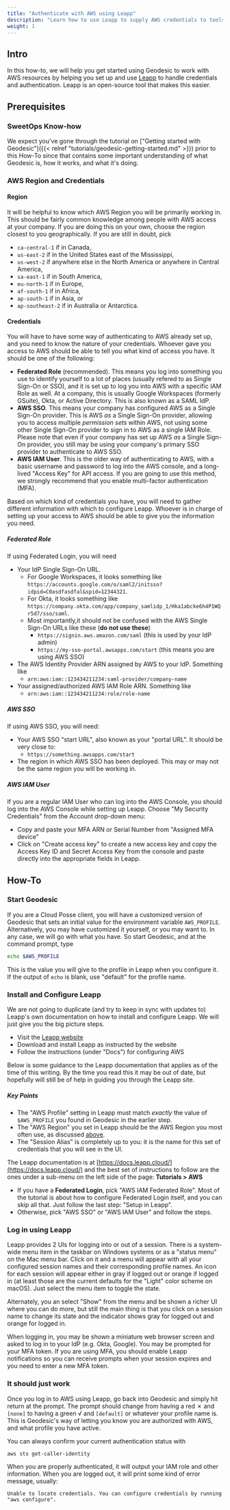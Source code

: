 ```yaml
---
title: "Authenticate with AWS using Leapp"
description: "Learn how to use Leapp to supply AWS credentials to tools used within Geodesic."
weight: 1
---
```

## Intro

In this how-to, we will help you get started using Geodesic to work with AWS
resources by helping you set up and use [Leapp](https://leapp.cloud) to handle 
credentials and authentication. Leapp is an open-source tool that makes this easier.

## Prerequisites

### SweetOps Know-how

We expect you've gone through the tutorial on ["Getting started with Geodesic"]({{< relref "tutorials/geodesic-getting-started.md" >}}) prior to this How-To since that contains some important understanding of what Geodesic is, how it works, and what it's doing.

### AWS Region and Credentials

#### Region

It will be helpful to know which AWS Region you will be primarily working in.
This should be fairly common knowledge among people with AWS access at your
company. If you are doing this on your own, choose the region closest to
you geographically. If you are still in doubt, pick
- `ca-central-1` if in Canada,
- `us-east-2` if in the United States east of the Mississippi,
- `us-west-2` if anywhere else in the North America or anywhere in Central America,
- `sa-east-1` if in South America,
- `eu-north-1` if in Europe,
- `af-south-1` if in Africa,
- `ap-south-1` if in Asia, or
- `ap-southeast-2` if in Australia or Antarctica.

#### Credentials

You will have to have some way of authenticating to AWS already set up, and you
need to know the nature of your credentials. Whoever gave you access to AWS
should be able to tell you what kind of access you have. It should be one of the following:

- **Federated Role** (recommended). This means you log into something you use to
identify yourself to a lot of places (usually refered to as Single Sign-On
or SSO), and it is set up to log you into AWS with a specific IAM Role as well. 
At a company, this is usually Google Workspaces (formerly GSuite),
Okta, or Active Directory. This is also known as a SAML IdP.
- **AWS SSO**. This means your company has configured AWS as a Single Sign-On
provider. This is AWS _as_ a Single Sign-On provider, allowing you to access
multiple _permission sets_ within AWS, not using some
other Single Sign-On provider to sign in to AWS as a single IAM Role. 
Please note that even if your company has set up AWS _as_ a Single Sign-On provider, you still may be using your company's primary SSO provider to authenticate to AWS SSO. 
- **AWS IAM User**. This is the older way of authenticating to AWS, with a basic
username and password to log into the AWS console,
and a long-lived "Access Key" for API access. If you are going to use this
method, we strongly recommend that you enable multi-factor authentication (MFA).

Based on which kind of credentials you have, you will need to gather different
information with which to configure Leapp. Whoever is in charge of setting up
your access to AWS should be able to give you the information you need.

##### Federated Role

If using Federated Login, you will need
- Your IdP Single Sign-On URL. 
  - For Google Workspaces, it looks something like
    `https://accounts.google.com/o/saml2/initsso?idpid=C0asdfasdfal&spid=12344321`.
  - For Okta, it looks something like `https://company.okta.com/app/company_samlidp_1/Hka1abcke6h4P1WQr5d7/sso/saml`. 
  - Most importantly,it should not be confused with the AWS Single Sign-On URLs
  like these (**do not use these**)
    - `https://signin.aws.amazon.com/saml` (this is used by your IdP admin)
    - `https://my-sso-portal.awsapps.com/start` (this means you are using AWS SSO)
- The AWS Identity Provider ARN assigned by AWS to your IdP. Something like
  - `arn:aws:iam::123434211234:saml-provider/company-name`
- Your assigned/authorized AWS IAM Role ARN. Something like
  - `arn:aws:iam::123434211234:role/role-name`

##### AWS SSO

If using AWS SSO, you will need:

- Your AWS SSO "start URL", also known as your "portal URL". It should be 
very close to:
  - `https://something.awsapps.com/start`
- The region in which AWS SSO has been deployed. This may or may not be the same
region you will be working in.

##### AWS IAM User

If you are a regular IAM User who can log into the AWS Console, you should
log into the AWS Console while setting up Leapp. Choose "My Security Credentials" 
from the Account drop-down menu:
- Copy and paste your MFA ARN or Serial Number from "Assigned MFA device" 
- Click on "Create access key" to create a new access key and copy the
Access Key ID and Secret Access Key from the console and paste directly into 
the appropriate fields in Leapp. 

## How-To

### Start Geodesic

If you are a Cloud Posse client, you will have a customized version of Geodesic
that sets an initial value for the environment variable `AWS_PROFILE`. Alternatively,
you may have customized it yourself, or you may want to. In any case, we will 
go with what you have. So start Geodesic, and at the command prompt, type

```bash
echo $AWS_PROFILE
```

This is the value you will give to the profile in Leapp when you configure it.
If the output of `echo` is blank, use "default" for the profile name.

### Install and Configure Leapp

We are not going to duplicate (and try to keep in sync with updates to) Leapp's
own documentation on how to install and configure Leapp. We will just give 
you the big picture steps.

- Visit the [Leapp website](https://leapp.cloud)
- Download and install Leapp as instructed by the website
- Follow the instructions (under "Docs") for configuring AWS

Below is some guidance to the Leapp documentation that applies as of the
time of this writing. By the time you read this it may be out of date, but
hopefully will still be of help in guiding you through the Leapp site.

##### Key Points

- The "AWS Profile" setting in Leapp must match _exactly_ the value of
`$AWS_PROFILE` you found in Geodesic in the earlier step.
- The "AWS Region" you set in Leapp should be the AWS Region you most often
use, as discussed [above](#aws-region-and-credentials).
- The "Session Alias" is completely up to you: it is the name for this
set of credentials that you will see in the UI.

The Leapp documentation is at [https://docs.leapp.cloud/](https://docs.leapp.cloud/) and the best set of instructions to follow are the ones under a sub-menu on the left 
side of the page: **Tutorials > AWS**

- If you have a **Federated Login**, pick "AWS IAM Federated Role". Most of the 
tutorial is about how to configure Federated Login itself, and you can skip
all that. Just follow the last step: "Setup in Leapp". 
- Otherwise, pick "AWS SSO" or "AWS IAM User" and follow the steps.


### Log in using Leapp

Leapp provides 2 UIs for logging into or out of a session. There is a system-wide menu item
in the taskbar on Windows systems or as a "status menu" on the Mac menu bar. Click on it
and a menu will appear with all your configured session names and their corresponding
profile names. An icon for each session will appear either in gray if logged out
or orange if logged in (at least those are the current defaults for the "Light" color
scheme on macOS). Just select the menu item to toggle the state.

Alternately, you an select "Show" from the menu and be shown a richer UI where
you can do more, but still the main thing is that you click on a session name
to change its state and the indicator shows gray for logged out and orange for logged in.

When logging in, you may be shown a miniature web browser screen and asked to
log in to your IdP (e.g. Okta, Google). You may be prompted for your MFA token.
If you are using MFA, you should enable Leapp notifications so you can receive prompts
when your session expires and you need to enter a new MFA token.

### It should just work

Once you log in to AWS using Leapp, go back into Geodesic and simply hit return
at the prompt. The prompt should change from having a red ✗ and `[none]` to
having a green √ and `[default]` or whatever your profile name is. This is 
Geodesic's way of letting you know you are authorized with AWS, and what
profile you have active. 

You can always confirm your current authentication status with

```bash
aws sts get-caller-identity
```

When you are properly authenticated, it will output your IAM role and other
information. When you are logged out, it will print some kind of error message,
usually:
```text
Unable to locate credentials. You can configure credentials by running "aws configure".
```